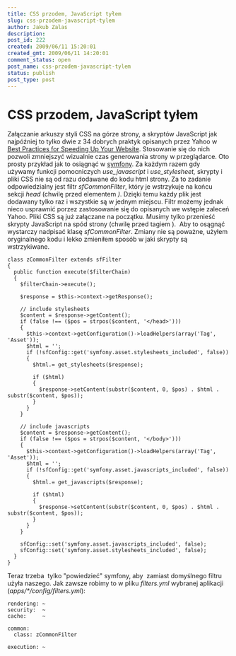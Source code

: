 ```yaml
---
title: CSS przodem, JavaScript tyłem
slug: css-przodem-javascript-tylem
author: Jakub Zalas
description: 
post_id: 222
created: 2009/06/11 15:20:01
created_gmt: 2009/06/11 14:20:01
comment_status: open
post_name: css-przodem-javascript-tylem
status: publish
post_type: post
---
```


<!--Załączanie arkuszy styli CSS na górze strony, a skryptów JavaScript jak najpóźniej to tylko dwie z 34 dobrych praktyk opisanych przez Yahoo w Best Practices for Speeding Up Your Website. Stosowanie się do nich pozwoli zmniejszyć wizualnie czas generowania strony w przeglądarce. Oto prosty przykład jak to osiągnąć w symfony.-->

# CSS przodem, JavaScript tyłem

Załączanie arkuszy styli CSS na górze strony, a skryptów JavaScript jak najpóźniej to tylko dwie z 34 dobrych praktyk opisanych przez Yahoo w [Best Practices for Speeding Up Your Website](http://developer.yahoo.com/performance/rules.html). Stosowanie się do nich pozwoli zmniejszyć wizualnie czas generowania strony w przeglądarce. Oto prosty przykład jak to osiągnąć w [symfony](http://www.symfony-project.org/). Za każdym razem gdy używamy funkcji pomocniczych _use_javascript_ i _use_stylesheet,_ skrypty i pliki CSS nie są od razu dodawane do kodu html strony. Za to zadanie odpowiedzialny jest filtr _sfCommonFilter_, który je wstrzykuje na końcu sekcji _head_ (chwilę przed elementem _</head>)_. Dzięki temu każdy plik jest dodawany tylko raz i wszystkie są w jednym miejscu. Filtr możemy jednak nieco usprawnić porzez zastosowanie się do opisanych we wstępie zaleceń Yahoo. Pliki CSS są już załączane na początku. Musimy tylko przenieść skrypty JavaScript na spód strony (chwilę przed tagiem _</body>_).  Aby to osągnąć wystarczy nadpisać klasę _sfCommonFilter_. Zmiany nie są poważne, użyłem oryginalnego kodu i lekko zmieniłem sposób w jaki skrypty są wstrzykiwane. 
    
    
    class zCommonFilter extends sfFilter
    {
      public function execute($filterChain)
      {
        $filterChain->execute();
    
        $response = $this->context->getResponse();
    
        // include stylesheets
        $content = $response->getContent();
        if (false !== ($pos = strpos($content, '</head>')))
        {
          $this->context->getConfiguration()->loadHelpers(array('Tag', 'Asset'));
          $html = '';
          if (!sfConfig::get('symfony.asset.stylesheets_included', false))
          {
            $html.= get_stylesheets($response);
    
            if ($html)
            {
              $response->setContent(substr($content, 0, $pos) . $html . substr($content, $pos));
            }
          }
        }
    
        // include javascripts
        $content = $response->getContent();
        if (false !== ($pos = strpos($content, '</body>')))
        {
          $this->context->getConfiguration()->loadHelpers(array('Tag', 'Asset'));
          $html = '';
          if (!sfConfig::get('symfony.asset.javascripts_included', false))
          {
            $html.= get_javascripts($response);
    
            if ($html)
            {
              $response->setContent(substr($content, 0, $pos) . $html . substr($content, $pos));
            }
          }
        }
    
        sfConfig::set('symfony.asset.javascripts_included', false);
        sfConfig::set('symfony.asset.stylesheets_included', false);
      }
    }

Teraz trzeba  tylko "powiedzieć" symfony, aby  zamiast domyślnego filtru użyła naszego. Jak zawsze robimy to w pliku _filters.yml_ wybranej aplikacji (_apps/*/config/filters.yml_): 
    
    
    rendering: ~
    security:  ~
    cache:     ~
    
    common:
      class: zCommonFilter
    
    execution: ~
